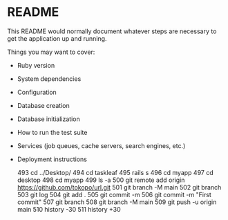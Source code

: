 # README

This README would normally document whatever steps are necessary to get the
application up and running.

Things you may want to cover:

* Ruby version

* System dependencies

* Configuration

* Database creation

* Database initialization

* How to run the test suite

* Services (job queues, cache servers, search engines, etc.)

* Deployment instructions



  493  cd ../Desktop/
  494  cd taskleaf
  495  rails s
  496  cd myapp
  497  cd desktop
  498  cd myapp
  499  ls -a
  500  git remote add origin https://github.com/tokopo/url.git
  501  git branch -M main
  502  git branch
  503  git log
  504  git add .
  505  git commit -m 
  506  git commit -m "First commit"
  507  git branch
  508  git branch -M main
  509  git push -u origin main
  510  history -30
  511  history +30
